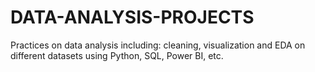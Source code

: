 # DATA-ANALYSIS-PROJECTS
Practices on data analysis including: cleaning, visualization and EDA on different datasets using Python, SQL, Power BI, etc.
